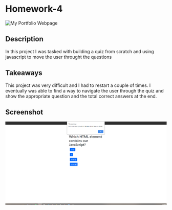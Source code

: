 # Homework-4


![My Portfolio Webpage](https://tomhoward152.github.io/Homework-3/)

## Description
In this project I was tasked with building a quiz from scratch and using javascript to move the user throught the questions


## Takeaways
This project was very difficult and I had to restart a couple of times. I eventually was able to find a way to navigate the user through the  quiz and show the appropriate question and the total correct answers at the end.

## Screenshot
![Quiz screenshot](capture.png)
